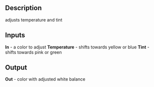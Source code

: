 ## Description
adjusts temperature and tint

## Inputs
**In** - a color to adjust
**Temperature** - shifts towards yellow or blue
**Tint** - shifts towards pink or green

## Output
**Out** - color with adjusted white balance